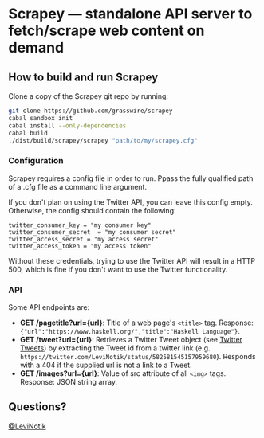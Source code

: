 Scrapey — standalone API server to fetch/scrape web content on demand
===============================================================================

How to build and run Scrapey
----------------------------

Clone a copy of the Scrapey git repo by running:

```bash
git clone https://github.com/grasswire/scrapey
cabal sandbox init
cabal install --only-dependencies
cabal build
./dist/build/scrapey/scrapey "path/to/my/scrapey.cfg"
```

### Configuration

Scrapey requires a config file in order to run. Ppass the fully qualified path of a .cfg file as a command line argument. 

If you don't plan on using the Twitter API, you can leave this config empty. Otherwise, the config should contain the following:

```
twitter_consumer_key = "my consumer key"
twitter_consumer_secret  = "my consumer secret"
twitter_access_secret = "my access secret"
twitter_access_token = "my access token"
```

Without these credentials, trying to use the Twitter API will result in a HTTP 500, which is fine if you don't want to use the Twitter functionality.


### API

Some API endpoints are:

- **GET /pagetitle?url={url}**: Title of a web page's `<title>` tag. Response:`{"url":"https://www.haskell.org/","title":"Haskell Language"}`.
- **GET /tweet?url={url}**: Retrieves a Twitter Tweet object (see [Twitter Tweets](https://dev.twitter.com/overview/api/tweets)) by extracting the Tweet id from a twitter link (e.g. `https://twitter.com/LeviNotik/status/582581545157959680`). Responds with a 404 if the supplied url is not a link to a Tweet.
- **GET /images?url={url}**: Value of src attribute of all `<img>` tags. Response: JSON string array.


Questions?
----------

[@LeviNotik](https://twitter.com/levinotik)